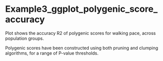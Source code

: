 # Example3_ggplot_polygenic_score_accuracy

Plot shows the accuracy R2 of polygenic scores for walking pace, across population groups.


Polygenic scores have been constructed using both pruning and clumping algorithms, for a range of P-value thresholds.
